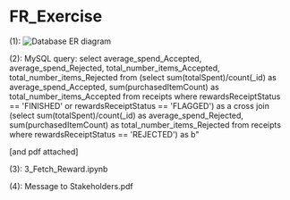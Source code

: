 # FR_Exercise

(1):
![Database ER diagram](https://user-images.githubusercontent.com/107166610/189266332-26175a38-e857-4220-a50e-23a2d9f4238d.jpeg)

(2):
MySQL query:
select 
    average_spend_Accepted, average_spend_Rejected, total_number_items_Accepted, total_number_items_Rejected 
from 
    (select 
        sum(totalSpent)/count(_id) as average_spend_Accepted, sum(purchasedItemCount) as total_number_items_Accepted 
      from 
        receipts 
      where 
        rewardsReceiptStatus == 'FINISHED' or rewardsReceiptStatus == 'FLAGGED') as a 
 cross join 
      (select 
          sum(totalSpent)/count(_id) as average_spend_Rejected, sum(purchasedItemCount) as total_number_items_Rejected 
       from 
          receipts 
       where 
          rewardsReceiptStatus == 'REJECTED') as b"
          
 [and pdf attached]
 
 (3):
 3_Fetch_Reward.ipynb
 
 (4):
 Message to Stakeholders.pdf
